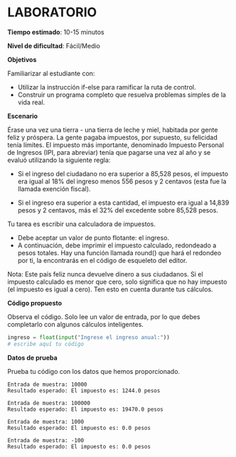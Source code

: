 # LABORATORIO

**Tiempo estimado**: 10-15 minutos

**Nivel de dificultad**: Fácil/Medio

**Objetivos**

Familiarizar al estudiante con:

- Utilizar la instrucción if-else para ramificar la ruta de control.
- Construir un programa completo que resuelva problemas simples de la vida real.

**Escenario**

Érase una vez una tierra - una tierra de leche y miel, habitada por gente feliz y próspera. La gente pagaba
impuestos, por supuesto, su felicidad tenía límites. El impuesto más importante, denominado Impuesto Personal de
Ingresos (IPI, para abreviar) tenía que pagarse una vez al año y se evaluó utilizando la siguiente regla:

- Si el ingreso del ciudadano no era superior a 85,528 pesos, el impuesto era igual al 18% del ingreso menos 556
pesos y 2 centavos (esta fue la llamada exención fiscal).

- Si el ingreso era superior a esta cantidad, el impuesto era igual a 14,839 pesos y 2 centavos, más el 32% del
excedente sobre 85,528 pesos.

Tu tarea es escribir una calculadora de impuestos.

- Debe aceptar un valor de punto flotante: el ingreso.
- A continuación, debe imprimir el impuesto calculado,
redondeado a pesos totales. Hay una función llamada round() que hará el redondeo por ti, la encontrarás en el código
de esqueleto del editor.

Nota: Este país feliz nunca devuelve dinero a sus ciudadanos. Si el impuesto calculado es menor que cero,
solo significa que no hay impuesto (el impuesto es igual a cero). Ten esto en cuenta durante tus cálculos.

**Código propuesto**

Observa el código. Solo lee un valor de entrada, por lo que debes completarlo con
algunos cálculos inteligentes.

```python
ingreso = float(input("Ingrese el ingreso anual:"))
# escribe aquí tu código
```

**Datos de prueba**

Prueba tu código con los datos que hemos proporcionado.

    Entrada de muestra: 10000
    Resultado esperado: El impuesto es: 1244.0 pesos
    
    Entrada de muestra: 100000
    Resultado esperado: El impuesto es: 19470.0 pesos
    
    Entrada de muestra: 1000
    Resultado esperado: El impuesto es: 0.0 pesos
    
    Entrada de muestra: -100
    Resultado esperado: El impuesto es: 0.0 pesos

